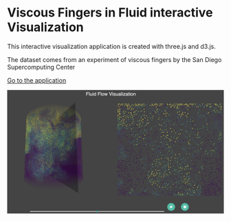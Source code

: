 # Viscous Fingers in Fluid interactive Visualization
This interactive visualization application is created with three.js and d3.js.

The dataset comes from an experiment of viscous fingers by the San Diego Supercomputing Center

[Go to the application](https://mirkomantovani.com/three/index.html)

![](media/cover.png)
